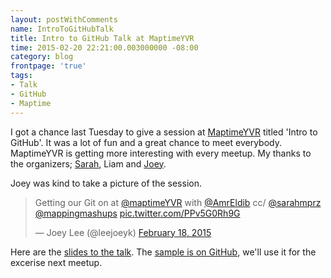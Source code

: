 ```yaml
---
layout: postWithComments
name: IntroToGitHubTalk
title: Intro to GitHub Talk at MaptimeYVR
time: 2015-02-20 22:21:00.003000000 -08:00
category: blog
frontpage: 'true'
tags: 
- Talk
- GitHub
- Maptime
---
```


I got a chance last Tuesday to give a session at [MaptimeYVR](http://www.meetup.com/MaptimeYVR/) titled 'Intro to GitHub'. It was a lot of fun and a great chance to meet everybody. MaptimeYVR is getting more interesting with every meetup. My thanks to the organizers; [Sarah](https://twitter.com/sarahmprz), Liam and [Joey](https://twitter.com/leejoeyk).  
  
Joey was kind to take a picture of the session.  
<blockquote class="twitter-tweet" lang="en"><p>Getting our Git on at <a href="https://twitter.com/maptimeYVR">@maptimeYVR</a> with <a href="https://twitter.com/AmrEldib">@AmrEldib</a> cc/ <a href="https://twitter.com/sarahmprz">@sarahmprz</a> <a href="https://twitter.com/mappingmashups">@mappingmashups</a> <a href="http://t.co/PPv5G0Rh9G">pic.twitter.com/PPv5G0Rh9G</a></p>&mdash; Joey Lee (@leejoeyk) <a href="https://twitter.com/leejoeyk/status/567919920735870976">February 18, 2015</a></blockquote> <script async src="//platform.twitter.com/widgets.js" charset="utf-8"></script>

Here are the [slides to the talk](http://www.amreldib.com/slides/introToGitHub/#/). The [sample is on GitHub](https://github.com/AmrEldib/sampleIntroToGitHub/), we'll use it for the excerise next meetup.  

